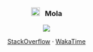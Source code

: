 <div align="center">
  <h3>
    <img src="https://avatars.githubusercontent.com/u/55806855" width="20" />
    &nbsp;
    Mola
  </h3>
  
  <a href="https://github.com/CatsJuice/ssr-contributions-img">
     <picture>
      <source media="(prefers-color-scheme: dark)" srcset="https://ssr-contributions-svg.vercel.app/_/iammola?chart=3dbar&gap=0.6&scale=2&flatten=1&animation=wave&animation_duration=4&animation_delay=0.06&animation_amplitude=24&animation_frequency=0.1&animation_wave_center=0_3&format=svg&weeks=34&theme=green&dark=true">
      <source media="(prefers-color-scheme: light)" srcset="https://ssr-contributions-svg.vercel.app/_/iammola?chart=3dbar&gap=0.6&scale=2&flatten=1&animation=wave&animation_duration=4&animation_delay=0.06&animation_amplitude=24&animation_frequency=0.1&animation_wave_center=0_3&format=svg&weeks=34&theme=green">
      <img src="https://ssr-contributions-svg.vercel.app/_/iammola?chart=3dbar&gap=0.6&scale=2&flatten=1&animation=wave&animation_duration=4&animation_delay=0.06&animation_amplitude=24&animation_frequency=0.1&animation_wave_center=0_3&format=svg&weeks=34&theme=green&dark=true">
    </picture>
  </a>

  [StackOverflow](https://stackoverflow.com/users/15350139/a-mola) &middot; [WakaTime](https://wakatime.com/@iammola)
</div>
